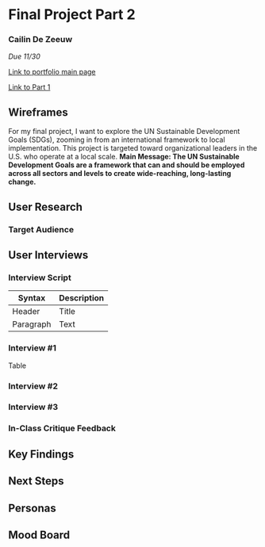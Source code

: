 # Final Project Part 2
### Cailin De Zeeuw
*Due 11/30*

[Link to portfolio main page](/README.md)

[Link to Part 1](/final_part1.md)

## Wireframes
For my final project, I want to explore the UN Sustainable Development Goals (SDGs), zooming in from an international framework to local implementation. This project is targeted toward organizational leaders in the U.S. who operate at a local scale. 
**Main Message: The UN Sustainable Development Goals are a framework that can and should be employed across all sectors and levels to create wide-reaching, long-lasting change.**

## User Research
### Target Audience

## User Interviews

### Interview Script

| Syntax      | Description |
| ----------- | ----------- |
| Header      | Title       |
| Paragraph   | Text        |

### Interview #1
Table

### Interview #2


### Interview #3


### In-Class Critique Feedback

## Key Findings


## Next Steps


## Personas

## Mood Board



